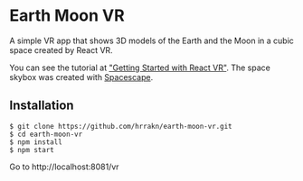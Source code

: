 # Earth Moon VR
A simple VR app that shows 3D models of the Earth and the Moon in a cubic space created by React VR.

You can see the tutorial at ["Getting Started with React VR"](https://www.pluralsight.com/guides/getting-started-with-react-vr).
The space skybox was created with [Spacescape](http://alexcpeterson.com/spacescape/).

## Installation
``` 
$ git clone https://github.com/hrrakn/earth-moon-vr.git
$ cd earth-moon-vr
$ npm install
$ npm start
```
Go to http://localhost:8081/vr 
